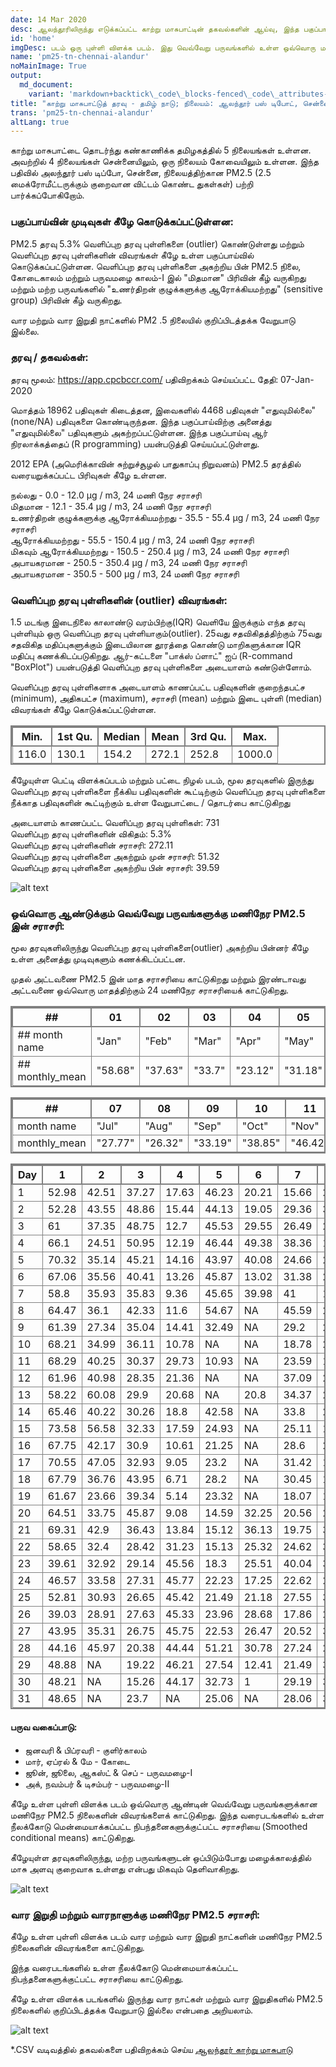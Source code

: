 ```yaml
---
date: 14 Mar 2020
desc: ஆலந்தூரிலிருந்து எடுக்கப்பட்ட காற்று மாசுபாட்டின் தகவல்களின் ஆய்வு, இந்த பகுப்பாய்வு PM2.5 நிலைகளை வெவ்வேறு பருவங்கள், நேரம், வார நாள் மற்றும் வார இறுதிகளில் எவ்வாறு உள்ளது என்பதை விளக்குகிறது.
id: 'home'
imgDesc: படம் ஒரு புள்ளி விளக்க படம். இது வெவ்வேறு பருவங்களில் உள்ள ஒவ்வொரு மணி நேர PM2.5 நிலைகளை குறிக்கிறது
name: 'pm25-tn-chennai-alandur'
noMainImage: True
output:
  md_document:
    variant: 'markdown+backtick\_code\_blocks-fenced\_code\_attributes-header\_attributes'
title: "காற்று மாசுபாட்டுத் தரவு - தமிழ் நாடு; நிலையம்: ஆலந்தூர் பஸ் டிபோட், சென்னை - CPCB"
trans: 'pm25-tn-chennai-alandur'
altLang: true
---
```


காற்று மாசுபாட்டை தொடர்ந்து கண்காணிக்க தமிழகத்தில் 5 நிலையங்கள் உள்ளன. அவற்றில் 4 நிலையங்கள் சென்னையிலும், ஒரு நிலையம் கோவையிலும் உள்ளன. இந்த பதிவில் அலந்தூர் பஸ் டிப்போ, சென்னை, நிலையத்திற்கான PM2.5 (2.5 மைக்ரோமீட்டருக்கும் குறைவான விட்டம் கொண்ட துகள்கள்) பற்றி பார்க்கப்போகிறோம்.

### பகுப்பாய்வின் முடிவுகள் கீழே கொடுக்கப்பட்டுள்ளன:

PM2.5 தரவு 5.3% வெளிப்புற  தரவு புள்ளிகளை (outlier) கொண்டுள்ளது மற்றும் வெளிப்புற  தரவு புள்ளிகளின் விவரங்கள் கீழே உள்ள பகுப்பாய்வில் கொடுக்கப்பட்டுள்ளன. வெளிப்புற  தரவு புள்ளிகளை அகற்றிய பின் PM2.5 நிலை, கோடைகாலம் மற்றும்  பருவமழை  காலம்-I இல் "மிதமான" பிரிவின் கீழ் வருகிறது  மற்றும் மற்ற பருவங்களில் "உணர்திறன் குழுக்களுக்கு ஆரோக்கியமற்றது" (sensitive group) பிரிவின் கீழ் வருகிறது.

வார மற்றும் வார இறுதி நாட்களில் PM2 .5  நிலையில் குறிப்பிடத்தக்க வேறுபாடு இல்லை.

### தரவு / தகவல்கள்:

தரவு மூலம்: <https://app.cpcbccr.com/>
பதிவிறக்கம் செய்யப்பட்ட தேதி: 07-Jan-2020

மொத்தம் 18962 பதிவுகள் கிடைத்தன,  இவைகளில் 4468 பதிவுகள் "எதுவுமில்லை" (none/NA) பதிவுகளை கொண்டிருந்தன. இந்த பகுப்பாய்விற்கு  அனைத்து "எதுவுமில்லை" பதிவுகளும் அகற்றப்பட்டுள்ளன.  இந்த  பகுப்பாய்வு ஆர் நிரலாக்கத்தைப் (R programming) பயன்படுத்தி செய்யப்பட்டுள்ளது.

2012 EPA (அமெரிக்காவின் சுற்றுச்சூழல் பாதுகாப்பு நிறுவனம்) PM2.5 தரத்தில் வரையறுக்கப்பட்ட பிரிவுகள் கீழே உள்ளன.

நல்லது - 0.0 - 12.0 µg / m3, 24 மணி நேர சராசரி  
மிதமான - 12.1 - 35.4 µg / m3, 24 மணி நேர சராசரி  
உணர்திறன் குழுக்களுக்கு ஆரோக்கியமற்றது - 35.5 - 55.4 µg / m3, 24 மணி நேர சராசரி  
ஆரோக்கியமற்றது - 55.5 - 150.4 µg / m3, 24 மணி நேர சராசரி  
மிகவும் ஆரோக்கியமற்றது - 150.5 - 250.4 µg / m3, 24 மணி நேர சராசரி  
அபாயகரமான - 250.5 - 350.4 µg / m3, 24 மணி நேர சராசரி  
அபாயகரமான - 350.5 - 500 µg / m3, 24 மணி நேர சராசரி  


### வெளிப்புற  தரவு புள்ளிகளின் (outlier) விவரங்கள்:

1.5 மடங்கு இடைநிலை காலாண்டு வரம்பிற்கு(IQR) வெளியே இருக்கும் எந்த தரவு புள்ளியும் ஒரு வெளிப்புற தரவு புள்ளியாகும்(outlier). 25வது சதவிகிதத்திற்கும் 75வது சதவிகித மதிப்புகளுக்கும் இடையிலான தூரத்தை  கொண்டு மாறிகளுக்கான IQR மதிப்பு கணக்கிடப்படுகிறது. ஆர்-கட்டளை "பாக்ஸ் ப்ளாட்" ஐப்  (R-command "BoxPlot") பயன்படுத்தி வெளிப்புற  தரவு புள்ளிகளை அடையாளம் கண்டுள்ளோம்.

வெளிப்புற தரவு புள்ளிகளாக அடையாளம் காணப்பட்ட பதிவுகளின் குறைந்தபட்ச (minimum), அதிகபட்ச (maximum), சராசரி (mean) மற்றும் இடை புள்ளி (median) விவரங்கள் கீழே கொடுக்கப்பட்டுள்ளன.

<div class="lowfont">

| Min.  | 1st Qu. | Median | Mean  | 3rd Qu. | Max.   |
|-------|---------|--------|-------|---------|--------|
| 116.0 | 130.1   | 154.2  | 272.1 | 252.8   | 1000.0 |

</div>

கீழேயுள்ள பெட்டி விளக்கப்படம் மற்றும் பட்டை நிழல் படம், மூல தரவுகளில் இருந்து வெளிப்புற தரவு புள்ளிகளை நீக்கிய பதிவுகளின் கூட்டிற்கும் வெளிப்புற  தரவு புள்ளிகளை நீக்காத பதிவுகளின் கூட்டிற்கும் உள்ள வேறுபாட்டை / தொடர்பை காட்டுகிறது 

அடையாளம் காணப்பட்ட வெளிப்புற  தரவு புள்ளிகள்: 731 \
வெளிப்புற  தரவு புள்ளிகளின் விகிதம்: 5.3% \
வெளிப்புற  தரவு புள்ளிகளின் சராசரி: 272.11 \
வெளிப்புற  தரவு புள்ளிகளை அகற்றும் முன் சராசரி: 51.32 \
வெளிப்புற  தரவு புள்ளிகளை அகற்றிய பின் சராசரி: 39.59

<img src="/environment/pm25-tn-chennai-alandaur_files/figure-markdown/outlier-plots-1.png" alt="alt text" class="blogs_image">

### ஒவ்வொரு ஆண்டுக்கும் வெவ்வேறு பருவங்களுக்கு மணிநேர PM2.5 இன் சராசரி:

மூல தரவுகளிலிருந்து வெளிப்புற தரவு புள்ளிகளை(outlier) அகற்றிய பின்னர் கீழே உள்ள அனைத்து முடிவுகளும் கணக்கிடப்பட்டன.

முதல் அட்டவணை PM2.5 இன் மாத சராசரியை காட்டுகிறது மற்றும் இரண்டாவது அட்டவணை ஒவ்வொரு மாதத்திற்கும் 24 மணிநேர சராசரியைக் காட்டுகிறது.



<div class="lowfont" >

| ##              | 01        | 02         | 03      | 04       | 05       | 06       |
|-----------------|-----------|------------|---------|----------|----------|----------|
| ## month name   | "Jan" | "Feb" | "Mar" | "Apr"  | "May"    | "Jun"   |
| ## monthly_mean | "58.68"   | "37.63"    | "33.7"  | "23.12"  | "31.18"  | "25.11"  |


| ##              | 07      | 08       | 09           | 10         | 11          | 12         |
|-----------------|---------|----------|--------------|------------|-------------|------------|
| month name   | "Jul"  | "Aug" | "Sep"  | "Oct"  | "Nov"  | "Dec" |
| monthly_mean | "27.77" | "26.32"  | "33.19"      | "38.85"    | "46.42"     | "57.96"    |


| Day | 1     | 2     | 3     | 4     | 5     | 6     | 7     | 8     | 9     | 10    | 11    | 12    |
|-----|-------|-------|-------|-------|-------|-------|-------|-------|-------|-------|-------|-------|
| 1   | 52.98 | 42.51 | 37.27 | 17.63 | 46.23 | 20.21 | 15.66 | 28.4  | 38.77 | 30.19 | 29.07 | 43.55 |
| 2   | 52.28 | 43.55 | 48.86 | 15.44 | 44.13 | 19.05 | 29.36 | 31.69 | 31.94 | 25.4  | 33.48 | 30.6  |
| 3   | 61    | 37.35 | 48.75 | 12.7  | 45.53 | 29.55 | 26.49 | 28.88 | 36.39 | 21.25 | 40.45 | 45.24 |
| 4   | 66.1  | 24.51 | 50.95 | 12.19 | 46.44 | 49.38 | 38.36 | 18.73 | 39.89 | 25.97 | 43.58 | 41.12 |
| 5   | 70.32 | 35.14 | 45.21 | 14.16 | 43.97 | 40.08 | 24.66 | 21.52 | 36.8  | 28.72 | 44.31 | 49.12 |
| 6   | 67.06 | 35.56 | 40.41 | 13.26 | 45.87 | 13.02 | 31.38 | 22.53 | 41.69 | 22.59 | 48.82 | 49.26 |
| 7   | 58.8  | 35.93 | 35.83 | 9.36  | 45.65 | 39.98 | 41    | 16.8  | 49.79 | 32.2  | 44.19 | 83.2  |
| 8   | 64.47 | 36.1  | 42.33 | 11.6  | 54.67 | NA    | 45.59 | 21.06 | 36.17 | 32.6  | 45.96 | 90.24 |
| 9   | 61.39 | 27.34 | 35.04 | 14.41 | 32.49 | NA    | 29.2  | 22.2  | 40.15 | 42.61 | 64.42 | 87.14 |
| 10  | 68.21 | 34.99 | 36.11 | 10.78 | NA    | NA    | 18.78 | 23.63 | 37.07 | 40.37 | 73.87 | 86.97 |
| 11  | 68.29 | 40.25 | 30.37 | 29.73 | 10.93 | NA    | 23.59 | 19.03 | 36.97 | 28.56 | 65.88 | 85.04 |
| 12  | 61.96 | 40.98 | 28.35 | 21.36 | NA    | NA    | 37.09 | 21.63 | 33.95 | 35.78 | 61.87 | 65.9  |
| 13  | 58.22 | 60.08 | 29.9  | 20.68 | NA    | 20.8  | 34.37 | 24.83 | 36.3  | 35.1  | 57.28 | 37.1  |
| 14  | 65.46 | 40.22 | 30.26 | 18.8  | 42.58 | NA    | 33.8  | 24.44 | 34.83 | 37.94 | 41.7  | 49.72 |
| 15  | 73.58 | 56.58 | 32.33 | 17.59 | 24.93 | NA    | 25.11 | 15.42 | 22.01 | 34.27 | 39.26 | 77.61 |
| 16  | 67.75 | 42.17 | 30.9  | 10.61 | 21.25 | NA    | 28.6  | 21.71 | 23.78 | 30.57 | 47.08 | 42.46 |
| 17  | 70.55 | 47.05 | 32.93 | 9.05  | 23.2  | NA    | 31.42 | 14.83 | 26.42 | 47.07 | 48.07 | 57.83 |
| 18  | 67.79 | 36.76 | 43.95 | 6.71  | 28.2  | NA    | 30.45 | 11.35 | 24.91 | 49.6  | 31.82 | 61.1  |
| 19  | 61.67 | 23.66 | 39.34 | 5.14  | 23.32 | NA    | 18.07 | 18.14 | 23.09 | 53.75 | 33.76 | 37.94 |
| 20  | 64.51 | 33.75 | 45.87 | 9.08  | 14.59 | 32.25 | 20.56 | 23.7  | 40.68 | 53.36 | 32.47 | 52.28 |
| 21  | 69.31 | 42.9  | 36.43 | 13.84 | 15.12 | 36.13 | 19.75 | 34.46 | 38.96 | 51.96 | 19.64 | 42.35 |
| 22  | 58.65 | 32.4  | 28.42 | 31.23 | 15.13 | 25.32 | 24.62 | 37.28 | 40.91 | 40.81 | 32.71 | 50.28 |
| 23  | 39.61 | 32.92 | 29.14 | 45.56 | 18.3  | 25.51 | 40.04 | 32.76 | 35.77 | 65.82 | 63.62 | 52.6  |
| 24  | 46.57 | 33.58 | 27.31 | 45.77 | 22.23 | 17.25 | 22.62 | 24.81 | 27.66 | 57.25 | 73.51 | 60.42 |
| 25  | 52.81 | 30.93 | 26.65 | 45.42 | 21.49 | 21.18 | 27.55 | 30.78 | 24.75 | 48.1  | 45.56 | 71.05 |
| 26  | 39.03 | 28.91 | 27.63 | 45.33 | 23.96 | 28.68 | 17.86 | 24.3  | 30.13 | 50.98 | 55.89 | 77.88 |
| 27  | 43.95 | 35.31 | 26.75 | 45.75 | 22.53 | 26.47 | 20.52 | 30.66 | 20.19 | 52.32 | 48.19 | 75.65 |
| 28  | 44.16 | 45.97 | 20.38 | 44.44 | 51.21 | 30.78 | 27.24 | 29.77 | 30.87 | 52.83 | 51.65 | 55.61 |
| 29  | 48.88 | NA    | 19.22 | 46.21 | 27.54 | 12.41 | 21.49 | 36.25 | 29.43 | 39.75 | 41.76 | 57.17 |
| 30  | 48.21 | NA    | 15.26 | 44.17 | 32.73 | 1     | 29.19 | 38.09 | 20.58 | 19.67 | 36.71 | 58.84 |
| 31  | 48.65 | NA    | 23.7  | NA    | 25.06 | NA    | 28.06 | 34.68 | NA    | 33.92 | NA    | 51.37 |

</div>

#### பருவ வகைப்பாடு:

- ஜனவரி & பிப்ரவரி - குளிர்காலம்
- மார், ஏப்ரல் & மே - கோடை
- ஜூன், ஜூலை, ஆகஸ்ட் & செப் - பருவமழை-I
- அக், நவம்பர் & டிசம்பர்  - பருவமழை-II

கீழே உள்ள புள்ளி விளக்க படம் ஒவ்வொரு  ஆண்டின் வெவ்வேறு பருவங்களுக்கான மணிநேர PM2.5 நிலைகளின் விவரங்களைக் காட்டுகிறது.
இந்த  வரைபடங்களில் உள்ள நீலக்கோடு மென்மையாக்கப்பட்ட நிபந்தனைகளுக்குட்பட்ட சராசரியை (Smoothed conditional means) காட்டுகிறது.

கீழேயுள்ள தரவுகளிலிருந்து, மற்ற பருவங்களுடன் ஒப்பிடும்போது மழைக்காலத்தில் மாசு அளவு குறைவாக உள்ளது என்பது மிகவும் தெளிவாகிறது.

<img src="/environment/pm25-tn-chennai-alandaur_files/figure-markdown/MeanofHourly-2.png" alt="alt text" class="blogs_image">

### வார இறுதி மற்றும் வாரநாளுக்கு மணிநேர PM2.5 சராசரி:

கீழே உள்ள புள்ளி விளக்க படம் வார மற்றும் வார இறுதி நாட்களின் மணிநேர PM2.5 நிலைகளின் விவரங்களை காட்டுகிறது.  

இந்த  வரைபடங்களில்  உள்ள நீலக்கோடு மென்மையாக்கப்பட்ட நிபந்தனைகளுக்குட்பட்ட சராசரியை காட்டுகிறது.  

கீழே உள்ள விளக்க படங்களில் இருந்து வார நாட்கள் மற்றும் வார இறுதிகளில் PM2.5 நிலைகளில் குறிப்பிடத்தக்க வேறுபாடு இல்லை என்பதை அறியலாம்.

<img src="/environment/pm25-tn-chennai-alandaur_files/figure-markdown/MeanofWeekdaytype-1.png" alt="alt text" class="blogs_image">

\*.CSV வடிவத்தில் தகவல்களை பதிவிறக்கம் செய்ய [ஆலந்தூர் காற்று மாசுபாடு](http://thedatatalks.in/datas/environment/TN_Alandur_Bus_Depot_Chennai.csv)

<style>
table{
    border-collapse: collapse;
    border-spacing: 0;
    border:2px solid gray;
}

th{
    border:2px solid gray;
}

td{
    border:1px solid gray;
}
</style>